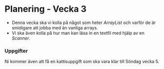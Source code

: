 # Planering - Vecka 3

- Denna vecka ska vi kolla på något som heter *ArrayList* och varför de är smidigare att jobba med än vanliga arrays.<br>
- Vi ska även kolla på hur man kan läsa in en textfil med hjälp av en *Scanner*.

### Uppgifter
Ni kommer även att få en kattisuppgift som ska vara klar till Söndag vecka 5.